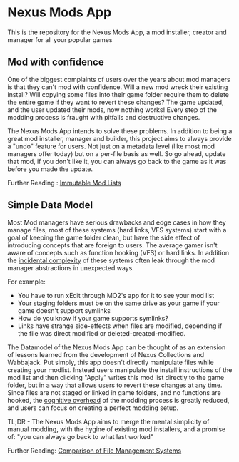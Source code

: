 # Nexus Mods App

This is the repository for the Nexus Mods App, a mod installer, creator and manager for all your popular games

## Mod with confidence
One of the biggest complaints of users over the years about mod managers is that they can't mod with confidence. Will a new mod wreck their 
existing install? Will copying some files into their game folder require them to delete the entire game if they want to revert these changes? The
game updated, and the user updated their mods, now nothing works! Every step of the modding process is fraught with pitfalls and destructive changes. 

The Nexus Mods App intends to solve these problems. In addition to being a great mod installer, manager and builder, this project aims to always
provide a "undo" feature for users. Not just on a metadata level (like most mod managers offer today) but on a per-file basis as well. So go ahead,
update that mod, if you don't like it, you can always go back to the game as it was before you made the update. 

Further Reading : [Immutable Mod Lists](/docs/ImmutableModlists.md)

## Simple Data Model
Most Mod managers have serious drawbacks and edge cases in how they manage files, most of these systems (hard links, VFS systems) start with a goal
of keeping the game folder clean, but have the side effect of introducing concepts that are foreign to users. The average gamer isn't aware of concepts
such as function hooking (VFS) or hard links. In addition the [incidental complexity](https://dev.to/alexbunardzic/software-complexity-essential-accidental-and-incidental-3i4d)
of these systems often leak through the mod manager abstractions in unexpected ways. 

For example: 
* You have to run xEdit through MO2's app for it to see your mod list
* Your staging folders must be on the same drive as your game if your game doesn't support symlinks
* How do you know if your game supports symlinks?
* Links have strange side-effects when files are modified, depending if the file was direct modified or deleted-created-modified. 

The Datamodel of the Nexus Mods App can be thought of as an extension of lessons learned from the development of Nexus Collections and Wabbajack. 
Put simply, this app doesn't directly manipulate files while creating your modlist. Instead users manipulate the install instructions of the mod list
and then clicking "Apply" writes this mod list directly to the game folder, but in a way that allows users to revert these changes at any time. Since files are not staged or 
linked in game folders, and no functions are hooked, the [cognitive overhead](https://techcrunch.com/2013/04/20/cognitive-overhead/) of the modding process is greatly reduced,
and users can focus on creating a perfect modding setup. 

TL;DR - The Nexus Mods App aims to merge the mental simplicity of manual modding, with the hygine of existing mod installers, and a promise of: "you can always go back to what last worked"

Further Reading: [Comparison of File Management Systems](/docs/ComparisonOfFileManagementSystems.md)


